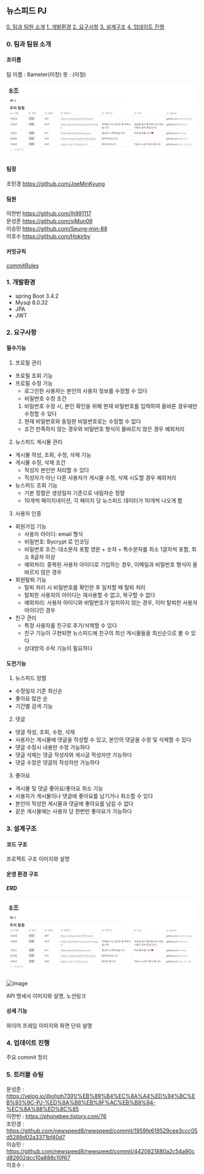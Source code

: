 ## 뉴스피드 PJ

[0. 팀과 팀원 소개](#0-팀과-팀원-소개)
[1. 개발환경](#1-개발환경)
[2. 요구사항](#2-요구사항)
[3. 설계구조](#3-설계구조)
[4. 업데이트 진행](#4-업데이트-진행)

### 0. 팀과 팀원 소개

#### 조이름

팀 이름 : 8ameter(미정)
뜻 : (미정)

![teamImage](newspeed/image/team8.png)

#### 팀장

조민경 https://github.com/JoeMinKyung

#### 팀원

이한빈 https://github.com/lh991117<br>
문성준 https://github.com/sjMun09<br>
이승민 https://github.com/Seung-min-88<br>
이호수 https://github.com/Hokirby

#### 커밋규칙

[commitRules](newspeed/image/commitRules.png)

### 1. 개발환경

- spring Boot 3.4.2
- Mysql 8.0.32
- JPA
- JWT


### 2. 요구사항

#### 필수기능

1. 프로필 관리
+ 프로필 조회 기능 
+ 프로필 수정 기능
  + 로그인한 사용자는 본인의 사용자 정보를 수정할 수 있다
  + 비밀번호 수정 조건
  1. 비밀번호 수정 시, 본인 확인을 위해 현재 비밀번호를 입력하여 올바른 경우에만 수정할 수 있다
  2. 현재 비밀번호와 동일한 비밀번호로는 수정할 수 없다
  + 조건 만족하지 않는 경우와 비밀번호 형식이 올바르지 않은 경우 예외처리

2. 뉴스피드 게시물 관리
+ 게시물 작성, 조회, 수정, 삭제 기능
+ 게시물 수정, 삭제 조건
  + 작성자 본인만 처리할 수 있다
  + 직성자가 아닌 다른 사용자가 게시물 수정, 삭제 시도할 경우 예외처리
+ 뉴스피드 조회 기능
  + 기본 정렬은 생성일자 기준으로 내림차순 정렬
  + 10개씩 페이지네이션, 각 페이지 당 뉴스피드 데이터가 10개씩 나오게 함

3. 사용자 인증
+ 회원가입 기능
  + 사용자 아이디: email 형식
  + 비밀번호: Bycrypt 로 인코딩
  + 비밀번호 조건: 대소문자 포함 영문 + 숫자 + 특수문자를 최소 1글자씩 포함, 최소 8글자 이상
  + 예외처리: 중복된 사용자 아이디로 가입하는 경우, 이메일과 비밀번호 형식이 올바르지 않은 경우
+ 회원탈퇴 기능
  + 탈퇴 처리 시 비밀번호를 확인한 후 일치할 때 탈퇴 처리
  + 탈퇴한 사용자의 아이디는 재사용할 수 없고, 복구할 수 없다
  + 예외처리: 사용자 아이디와 비밀번호가 일치하지 않는 경우, 이미 탈퇴한 사용자 아이디인 경우
+ 친구 관리
  + 특정 사용자를 친구로 추가/삭제할 수 있다
  + 친구 기능이 구현되면 뉴스피드에 친구의 최신 게시물들을 최신순으로 볼 수 있다
  + 상대방의 수락 기능이 필요하다

#### 도전기능

1. 뉴스피드 정렬
+ 수정일자 기준 최신순
+ 좋아요 많은 순
+ 기간별 검색 기능

2. 댓글
+ 댓글 작성, 조회, 수정, 삭제
+ 사용자는 게시물에 댓글을 작성할 수 있고, 본인의 댓글을 수정 및 삭제할 수 있다
+ 댓글 수정시 내용만 수정 가능하다
+ 댓글 삭제는 댓글 작성자와 게시글 작성자만 가능하다
+ 댓글 수정은 댓글의 작성자만 가능하다

3. 좋아요
+ 게시물 및 댓글 좋아요/좋아요 취소 기능
+ 사용자가 게시물이나 댓글에 좋아요를 남기거나 취소할 수 있다
+ 본인이 작성한 게시물과 댓글에 좋아요를 남길 수 없다
+ 같은 게시물에는 사용자 당 한번만 좋아요가 가능하다

### 3. 설계구조

#### 코드 구조

프로젝트 구조 이미지와 설명

#### 운영 환경 구조

##### ERD
![ERD](newspeed/image/team8.png)

![image](https://github.com/user-attachments/assets/060fe1cf-7a86-4e6d-99e4-a55f4227bac0)


API 명세서 이미지와 설명, 노션링크

#### 상세 기능

와이어 프레임 이미지와 화면 단위 설명

### 4. 업데이트 진행

주요 commit 정리

### 5. 트러블 슈팅
문성준 : https://velog.io/@ohoh7391/%EB%89%B4%EC%8A%A4%ED%94%BC%EB%93%9C-PJ-%ED%8A%B8%EB%9F%AC%EB%B8%94-%EC%8A%88%ED%8C%85 <br>
이한빈 : https://phonebee.tistory.com/76  <br>
조민경 : https://github.com/newspeed8/newspeed/commit/1959fe619529cee3ccc05d5289d02a3371bf40d7  <br>
이승민 : https://github.com/newspeed8/newspeed/commit/4420821880a2c54a90cd82602dcc10a888c10f67  <br>
이호수 :  <br>

